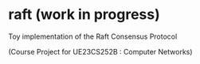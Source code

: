 # raft (work in progress)
Toy implementation of the Raft Consensus Protocol

(Course Project for UE23CS252B : Computer Networks)

